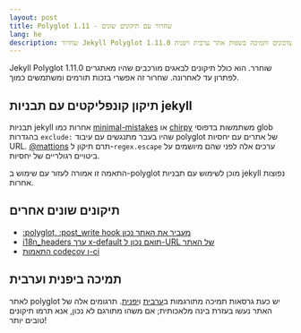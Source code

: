 ```yaml
---
layout: post
title: Polyglot 1.11 - שחרור עם תיקונים שונים
lang: he
description: שחרור Jekyll Polyglot 1.11.0 מגיע עם מגוון עדכונים ותמיכה בשפות אתר ערבית ויפנית
---
```


Jekyll Polyglot 1.11.0 שוחרר. הוא כולל תיקונים לבאגים מורכבים שהיו מאתגרים לפתרון עד לאחרונה. שחרור זה אפשרי בזכות תורמים ומשתמשים כמוך.

## תיקון קונפליקטים עם תבניות jekyll

תבניות jekyll אחרות כמו [minimal-mistakes](https://github.com/mmistakes/minimal-mistakes/blob/master/_config.yml#L168-L169) או [chirpy](https://github.com/cotes2020/jekyll-theme-chirpy/blob/master/_config.yml#L208-L210) משתמשות בדפוסי glob בהגדרות `exclude:` שהיו בעבר מתנגשים עם עיבוד polyglot של אתרים עם יחסיות URL. [@mattions](https://github.com/mattions) תרם תיקון ל-`regex.escape` ערכים אלה לפני שהם מיושמים על ביטויים רגולריים של יחסיות.

התאמה זו אמורה לעזור עם שימוש ב-polyglot מוכן לשימוש עם תבניות jekyll נפוצות אחרות.

## תיקונים שונים אחרים

* [:polyglot, :post_write hook מעביר את האתר נכון](https://github.com/untra/polyglot/pull/266)
* [i18n_headers ערך x-default תואם נכון ל-URL של האתר](https://github.com/untra/polyglot/pull/262)
* [התאמות codecov ו-ci](https://github.com/untra/polyglot/pull/263)

## תמיכה ביפנית וערבית

לאתר polyglot יש כעת גרסאות תמיכה מתורגמות ב[ערבית](https://polyglot.untra.io/ar/) ו[יפנית](https://polyglot.untra.io/jp/). תרגומים אלה של האתר נעשו בעזרת בינה מלאכותית; אם משהו מתורגם לא נכון, אנא תרמו תיקונים טובים יותר!
